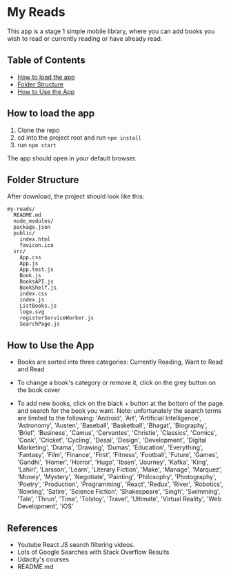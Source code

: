 # My Reads
This app is a stage 1 simple mobile library, where you can add books you wish to read or currently reading or have already read.



## Table of Contents

- [How to load the app](#how-to-load-the-app)
- [Folder Structure](#folder-structure)
- [ How to Use the App](#how-to-use-the-app)

 
 ## How to load the app

1.  Clone the repo
2.  cd into the project root and run `npm install`
3.  run `npm start`

The app should open in your default browser.
## Folder Structure

After download, the project should look like this:

```
my-reads/
  README.md
  node_modules/
  package.json
  public/
    index.html
    favicon.ico
  src/
    App.css
    App.js
    App.test.js
    Book.js
    BooksAPI.js
    BookShelf.js
    index.css
    index.js
    ListBooks.js
    logo.svg
    registerServiceWorker.js
    SearchPage.js
   ```


##  How to Use the App

-   Books are sorted into three categories: Currently Reading, Want to Read and Read
    
-   To change a book's category or remove it, click on the grey button on the book cover 
    
-   To add new books, click on the black + button at the bottom of the page. and search for the book you want.
Note: unfortunately the search terms are limited  to the following: 'Android', 'Art', 'Artificial Intelligence', 'Astronomy', 'Austen', 'Baseball', 'Basketball', 'Bhagat', 'Biography', 'Brief', 'Business', 'Camus', 'Cervantes', 'Christie', 'Classics', 'Comics', 'Cook', 'Cricket', 'Cycling', 'Desai', 'Design', 'Development', 'Digital Marketing', 'Drama', 'Drawing', 'Dumas', 'Education', 'Everything', 'Fantasy', 'Film', 'Finance', 'First', 'Fitness', 'Football', 'Future', 'Games', 'Gandhi', 'Homer', 'Horror', 'Hugo', 'Ibsen', 'Journey', 'Kafka', 'King', 'Lahiri', 'Larsson', 'Learn', 'Literary Fiction', 'Make', 'Manage', 'Marquez', 'Money', 'Mystery', 'Negotiate', 'Painting', 'Philosophy', 'Photography', 'Poetry', 'Production', 'Programming', 'React', 'Redux', 'River', 'Robotics', 'Rowling', 'Satire', 'Science Fiction', 'Shakespeare', 'Singh', 'Swimming', 'Tale', 'Thrun', 'Time', 'Tolstoy', 'Travel', 'Ultimate', 'Virtual Reality', 'Web Development', 'iOS'
## References
- Youtube React JS search filtering videos.
-   Lots of Google Searches with Stack Overflow Results
-   Udacity's courses
-  README.md

